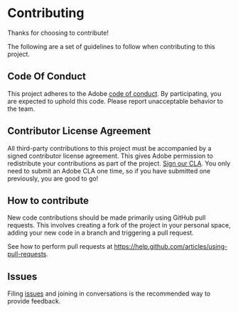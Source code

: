 # Contributing

Thanks for choosing to contribute!

The following are a set of guidelines to follow when contributing to this project.

## Code Of Conduct

This project adheres to the Adobe [code of conduct](CODE_OF_CONDUCT.md). By participating, you are expected to uphold this code. Please report unacceptable behavior to the team.

## Contributor License Agreement

All third-party contributions to this project must be accompanied by a signed contributor license agreement. This gives Adobe permission to redistribute your contributions as part of the project. [Sign our CLA](http://opensource.adobe.com/cla.html). You only need to submit an Adobe CLA one time, so if you have submitted one previously, you are good to go!

## How to contribute

New code contributions should be made primarily using GitHub pull requests. This involves creating a fork of the project in your personal space, adding your new code in a branch and triggering a pull request.

See how to perform pull requests at https://help.github.com/articles/using-pull-requests.

## Issues

Filing [issues](https://github.com/adobe/commerce-cif-magento/issues) and joining in conversations is the recommended way to provide feedback.

